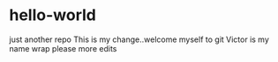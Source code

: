# hello-world
just another repo
This is my change..welcome myself to git
Victor is my name
wrap please
more edits

